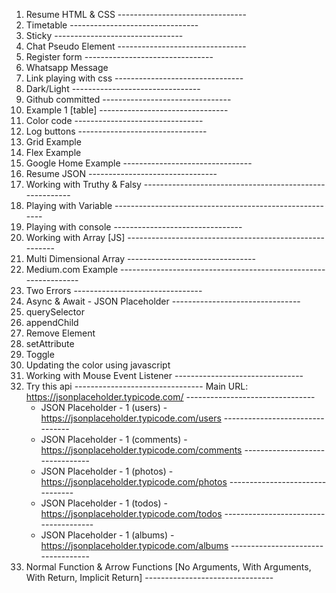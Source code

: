 1. Resume HTML & CSS --------------------------------
2. Timetable --------------------------------
3. Sticky --------------------------------
4. Chat Pseudo Element --------------------------------
5. Register form --------------------------------
6. Whatsapp Message 
7. Link playing with css --------------------------------
8. Dark/Light --------------------------------
9.  Github committed --------------------------------
10. Example 1 [table] --------------------------------
11. Color code --------------------------------
12. Log buttons --------------------------------
13. Grid Example
14. Flex Example
15. Google Home Example --------------------------------
16. Resume JSON --------------------------------
17. Working with Truthy & Falsy --------------------------------------------------------
18. Playing with Variable --------------------------------------------------------
19. Playing with console --------------------------------
20. Working with Array [JS] --------------------------------------------------------
21. Multi Dimensional Array --------------------------------
22. Medium.com Example ---------------------------------------------------------------- 
23. Two Errors --------------------------------
24. Async & Await - JSON Placeholder --------------------------------
25. querySelector 
26. appendChild
27. Remove Element
28. setAttribute
29. Toggle
30. Updating the color using javascript 
31. Working with Mouse Event Listener --------------------------------
32. Try this api --------------------------------
Main URL: https://jsonplaceholder.typicode.com/ --------------------------------
    - JSON Placeholder - 1 (users) - https://jsonplaceholder.typicode.com/users --------------------------------
    - JSON Placeholder - 1 (comments) - https://jsonplaceholder.typicode.com/comments --------------------------------
    - JSON Placeholder - 1 (photos) - https://jsonplaceholder.typicode.com/photos --------------------------------
    - JSON Placeholder - 1 (todos) - https://jsonplaceholder.typicode.com/todos --------------------------------------
    - JSON Placeholder - 1 (albums) - https://jsonplaceholder.typicode.com/albums -----------------------------------
1.  Normal Function & Arrow Functions [No Arguments, With Arguments, With Return, Implicit Return] --------------------------------